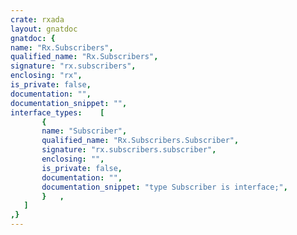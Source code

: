 ```yaml
---
crate: rxada
layout: gnatdoc
gnatdoc: {
name: "Rx.Subscribers",
qualified_name: "Rx.Subscribers",
signature: "rx.subscribers",
enclosing: "rx",
is_private: false,
documentation: "",
documentation_snippet: "",
interface_types:    [
       {
       name: "Subscriber",
       qualified_name: "Rx.Subscribers.Subscriber",
       signature: "rx.subscribers.subscriber",
       enclosing: "",
       is_private: false,
       documentation: "",
       documentation_snippet: "type Subscriber is interface;",
       }   ,
   ]
,}
---
```

